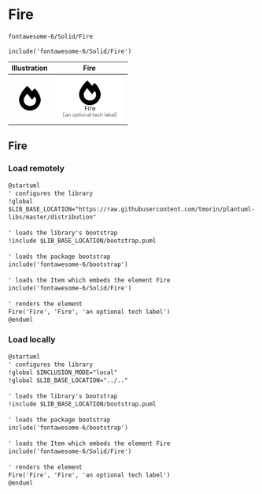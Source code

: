 # Fire


```text
fontawesome-6/Solid/Fire
```

```text
include('fontawesome-6/Solid/Fire')
```



| Illustration | Fire |
| :---: | :---: |
| ![illustration for Illustration](../../fontawesome-6/Solid/Fire.png) | ![illustration for Fire](../../fontawesome-6/Solid/Fire.Local.png) |




## Fire

### Load remotely
```plantuml
@startuml
' configures the library
!global $LIB_BASE_LOCATION="https://raw.githubusercontent.com/tmorin/plantuml-libs/master/distribution"

' loads the library's bootstrap
!include $LIB_BASE_LOCATION/bootstrap.puml

' loads the package bootstrap
include('fontawesome-6/bootstrap')

' loads the Item which embeds the element Fire
include('fontawesome-6/Solid/Fire')

' renders the element
Fire('Fire', 'Fire', 'an optional tech label')
@enduml
```

### Load locally
```plantuml
@startuml
' configures the library
!global $INCLUSION_MODE="local"
!global $LIB_BASE_LOCATION="../.."

' loads the library's bootstrap
!include $LIB_BASE_LOCATION/bootstrap.puml

' loads the package bootstrap
include('fontawesome-6/bootstrap')

' loads the Item which embeds the element Fire
include('fontawesome-6/Solid/Fire')

' renders the element
Fire('Fire', 'Fire', 'an optional tech label')
@enduml
```

